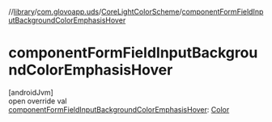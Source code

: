 //[library](../../../index.md)/[com.glovoapp.uds](../index.md)/[CoreLightColorScheme](index.md)/[componentFormFieldInputBackgroundColorEmphasisHover](component-form-field-input-background-color-emphasis-hover.md)

# componentFormFieldInputBackgroundColorEmphasisHover

[androidJvm]\
open override val [componentFormFieldInputBackgroundColorEmphasisHover](component-form-field-input-background-color-emphasis-hover.md): [Color](https://developer.android.com/reference/kotlin/androidx/compose/ui/graphics/Color.html)
